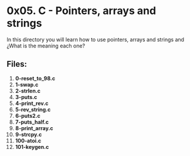 # 0x05. C - Pointers, arrays and strings
In this directory you will learn how to use pointers, arrays and strings and ¿What is the meaning each one?


## Files:

1.  **0-reset_to_98.c**
2.  **1-swap.c**
3.  **2-strlen.c**
4.  **3-puts.c**
5.  **4-print_rev.c**
6.  **5-rev_string.c**
7.  **6-puts2.c**
8.  **7-puts_half.c**
9.  **8-print_array.c**
10.  **9-strcpy.c**
11.  **100-atoi.c**
11.  **101-keygen.c**


